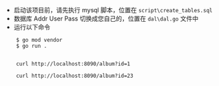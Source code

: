 
* 启动该项目前，请先执行 mysql 脚本，位置在 `script\create_tables.sql`
* 数据库 Addr User Pass 切换成您自己的，位置在 `dal\dal.go` 文件中  
* 运行以下命令 
````
    $ go mod vendor  
    $ go run . 


    curl http://localhost:8090/album?id=1 

    curl http://localhost:8090/album?id=23
````
